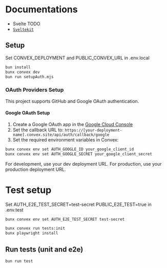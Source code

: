 # Documentations

- Svelte TODO
- [`Sveltekit`](src/lib/sveltekit/README.md)

## Setup

Set CONVEX_DEPLOYMENT and PUBLIC_CONVEX_URL in .env.local

```bash
bun install
bunx convex dev
bun run setupAuth.mjs
```

### OAuth Providers Setup

This project supports GitHub and Google OAuth authentication.

#### Google OAuth Setup

1. Create a Google OAuth app in the [Google Cloud Console](https://console.cloud.google.com/)
2. Set the callback URL to: `https://[your-deployment-name].convex.site/api/auth/callback/google`
3. Set the required environment variables in Convex:

```bash
bunx convex env set AUTH_GOOGLE_ID your_google_client_id
bunx convex env set AUTH_GOOGLE_SECRET your_google_client_secret
```

For development, use your dev deployment URL. For production, use your production deployment URL.

# Test setup

Set AUTH_E2E_TEST_SECRET=test-secret
PUBLIC_E2E_TEST=true in .env.test

```bash
bunx convex env set AUTH_E2E_TEST_SECRET test-secret
```

```bash
bunx convex run tests:init
bunx playwright install
```

## Run tests (unit and e2e)

```bash
bun run test
```
